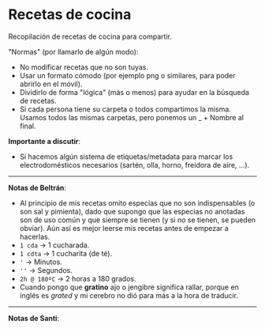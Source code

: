 # Recetas de cocina

Recopilación de recetas de cocina para compartir.

"Normas" (por llamarlo de algún modo):

* No modificar recetas que no son tuyas.
* Usar un formato cómodo (por ejemplo png o similares, para poder abrirlo en el móvil).
* Dividirlo de forma "lógica" (más o menos) para ayudar en la búsqueda de recetas.
* Si cada persona tiene su carpeta o todos compartimos la misma. Usamos todos las mismas carpetas, pero ponemos un _ + Nombre al final.

**Importante a discutir**:  

* Si hacemos algún sistema de etiquetas/metadata para marcar los electrodomésticos necesarios (sartén, olla, horno, freidora de aire, ...).

---

**Notas de Beltrán**:

* Al principio de mis recetas omito especias que no son indispensables (o son sal y pimienta), dado que supongo que las especias no anotadas son de uso común y que siempre se tienen (y si no se tienen, se pueden obviar). Aún así es mejor leerse mis recetas antes de empezar a hacerlas.
* `1 cda` -> 1 cucharada.
* `1 cdta` -> 1 cucharita (de té).
* `'` -> Minutos.
* `''` -> Segundos.
* `2h @ 180ºC` -> 2 horas a 180 grados.
* Cuando pongo que **gratino** ajo o jengibre significa rallar, porque en inglés es *grated* y mi cerebro no dió para más a la hora de traducir.

---

**Notas de Santi**:

